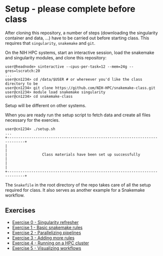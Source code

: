 
Setup - please complete before class
================================================================================


After cloning this repository, a number of steps (downloading the singularity
container and data, ...) have to be carried out before starting class. This
requires that `singularity`, `snakemake` and `git`.

On the NIH HPC systems, start an interactive session, load the snakemake and
singularity modules, and clone this repository:

```
user@headnode> sinteractive --cpus-per-task=12 --mem=24g --gres=lscratch:20
...
user@cn1234> cd /data/$USER # or whereever you'd like the class directory to be
user@cn1234> git clone https://github.com/NIH-HPC/snakemake-class.git
user@cn1234> module load snakemake singularity
user@cn1234> cd snakemake-class
```

Setup will be different on other systems.

When you are ready run the setup script to fetch data and create all files
necessary for the exercies.

```
user@cn1234> ./setup.sh
...
+------------------------------------------------------------------------------+
|                                                                              |
|                Class materials have been set up successfully                 |
|                                                                              |
+------------------------------------------------------------------------------+
```

The `Snakefile` in the root directory of the repo takes care of all the setup
required for class. It also serves as another example for a Snakemake workflow.

## Exercises

* [Exercise 0 - Singularity refresher](/exercise00/)
* [Exercise 1 - Basic snakemake rules](/exercise01/)
* [Exercise 2 - Parallelizing pipelines](/exercise02/)
* [Exercise 3 - Adding more rules](/exercise03/)
* [Exercise 4 - Running on a HPC cluster](/exercise04/)
* [Exercise 5 - Visualizing workflows](/exercise05/)
